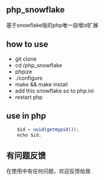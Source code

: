 ## php_snowflake
基于snowflake版的php唯一自增id扩展
## how to use

* git clone
* cd /php_snowflake
* phpize
* ./configure
* make && make install
* add this snowflake.so to php.ini
* restart php
## use in php
```javascript
    $id = uuid(getmypid());
    echo $id;
```
## 有问题反馈
在使用中有任何问题，欢迎反馈给我
